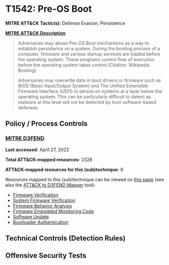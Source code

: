 # T1542: Pre-OS Boot
**MITRE ATT&CK Tactic(s):** Defense Evasion, Persistence

**[MITRE ATT&CK Description](https://attack.mitre.org/techniques/T1542)**
<blockquote>Adversaries may abuse Pre-OS Boot mechanisms as a way to establish persistence on a system. During the booting process of a computer, firmware and various startup services are loaded before the operating system. These programs control flow of execution before the operating system takes control.(Citation: Wikipedia Booting)

Adversaries may overwrite data in boot drivers or firmware such as BIOS (Basic Input/Output System) and The Unified Extensible Firmware Interface (UEFI) to persist on systems at a layer below the operating system. This can be particularly difficult to detect as malware at this level will not be detected by host software-based defenses.</blockquote>

## Policy / Process Controls
### [MITRE D3FEND](https://d3fend.mitre.org/)
**Last accessed:** April 27, 2022

**Total ATT&CK-mapped resources:** 2328

**ATT&CK-mapped resources for this (sub)technique:** 6

Resources mapped to this (sub)technique can be viewed on [this page](https://d3fend.mitre.org/) (see also the [ATT&CK to D3FEND Mapper](https://d3fend.mitre.org/tools/attack-mapper) tool):

* [Firmware Verification](https://d3fend.mitre.org/techniques/d3f:FirmwareVerification)
* [System Firmware Verification](https://d3fend.mitre.org/techniques/d3f:SystemFirmwareVerification)
* [Firmware Behavior Analysis](https://d3fend.mitre.org/techniques/d3f:FirmwareBehaviorAnalysis)
* [Firmware Embedded Monitoring Code](https://d3fend.mitre.org/techniques/d3f:FirmwareEmbeddedMonitoringCode)
* [Software Update](https://d3fend.mitre.org/techniques/d3f:SoftwareUpdate)
* [Bootloader Authentication](https://d3fend.mitre.org/techniques/d3f:BootloaderAuthentication)

## Technical Controls (Detection Rules)

## Offensive Security Tests
